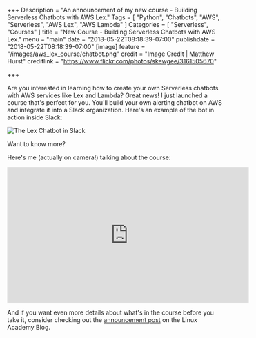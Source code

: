 +++
Description = "An announcement of my new course - Building Serverless Chatbots with AWS Lex."
Tags = [
  "Python",
  "Chatbots",
  "AWS",
  "Serverless",
  "AWS Lex",
  "AWS Lambda"
]
Categories = [
  "Serverless",
  "Courses"
]
title = "New Course - Building Serverless Chatbots with AWS Lex."
menu = "main"
date = "2018-05-22T08:18:39-07:00"
publishdate = "2018-05-22T08:18:39-07:00"
[image]
    feature = "/images/aws_lex_course/chatbot.png"
    credit = "Image Credit | Matthew Hurst"
    creditlink = "https://www.flickr.com/photos/skewgee/3161505670"

+++

Are you interested in learning how to create your own Serverless chatbots with AWS services like Lex and Lambda? Great news! I just launched a course that's perfect for you. You'll build your own alerting chatbot on AWS and integrate it into a Slack organization. Here's an example of the bot in action inside Slack:

![The Lex Chatbot in Slack](/images/aws_lex_course/slack-chatbot.png)

Want to know more? 

Here's me (actually on camera!) talking about the course:
<!--more-->

<iframe width="560" height="315" src="https://www.youtube.com/embed/yWTEeAztjVE" frameborder="0" allow="autoplay; encrypted-media" allowfullscreen></iframe> 

And if you want even more details about what's in the course before you take it, consider checking out the [announcement post](https://linuxacademy.com/blog/linuxacademy-com/announcing-building-a-serverless-alerting-chatbot-with-aws-lex/) on the Linux Academy Blog.
